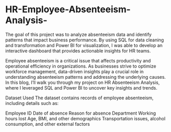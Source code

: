 # HR-Employee-Absenteeism-Analysis-
The goal of this project was to analyze absenteeism data and identify patterns that impact business performance. By using SQL for data cleaning and transformation and Power BI for visualization, I was able to develop an interactive dashboard that provides actionable insights for HR teams.

Employee absenteeism is a critical issue that affects productivity and operational efficiency in organizations. As businesses strive to optimize workforce management, data-driven insights play a crucial role in understanding absenteeism patterns and addressing the underlying causes. In this blog, I’ll walk you through my project on HR Absenteeism Analysis, where I leveraged SQL and Power BI to uncover key insights and trends.

Dataset Used
The dataset contains records of employee absenteeism, including details such as:

Employee ID
Date of absence
Reason for absence
Department
Working hours lost
Age, BMI, and other demographics
Transportation issues, alcohol consumption, and other external factors
